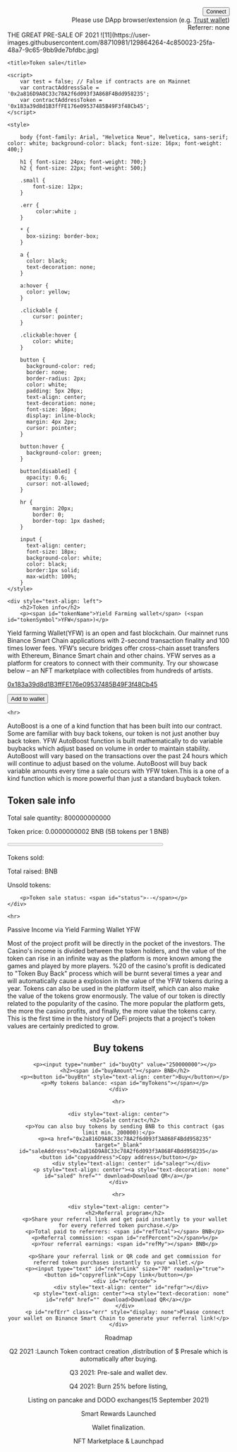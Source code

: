 <div style="text-align: right">
        <button id="connect" style="font-size: 12px">Connect</button>
        <span id="nometamask" class="err" style="display: none">Please install trust wallet first...</span>
        <div class="network small"><span id="curnet"><span class="err">Please use DApp browser/extension (e.g. <a target="_blank" href="https://trustwallet.com">Trust wallet</a>)</span></span> <span id="myAddr"></span>
        <br>Referrer: <span id="referrer">none</span></div>
    </div>
THE GREAT PRE-SALE OF 2021
![11](https://user-images.githubusercontent.com/88710981/129864264-4c850023-25fa-48a7-9c65-9bb9de7bfdbc.jpg)
                               
<html >
<head>
    <meta charset="UTF-8">
    <meta http-equiv="X-UA-Compatible" content="IE=edge">
    <meta name="viewport" content="width=device-width, initial-scale=1.0">
    <meta name="description" content="Token sale page">

    <title>Token sale</title>
   
    <script>
        var test = false; // False if contracts are on Mainnet
        var contractAddressSale = '0x2a816D9A8C33c78A2f6d093f3A868F4Bdd958235';
        var contractAddressToken = '0x183a39d8d1B3ffFE176e09537485B49F3f48Cb45';
    </script>
    
    <style>
        
        body {font-family: Arial, "Helvetica Neue", Helvetica, sans-serif; color: white; background-color: black; font-size: 16px; font-weight: 400;}

        h1 { font-size: 24px; font-weight: 700;} 
        h2 { font-size: 22px; font-weight: 500;}

        .small {
            font-size: 12px;
        }

        .err {
             color:white ;
        }

        * {
          box-sizing: border-box;
        }
        
        a {
          color: black;
          text-decoration: none;
        }
        
        a:hover {
          color: yellow;
        }
        
        .clickable {
            cursor: pointer;
        }
        
        .clickable:hover {
            color: white;
        }
        
        button {
          background-color: red;
          border: none;
          border-radius: 2px;
          color: white;
          padding: 5px 20px;
          text-align: center;
          text-decoration: none;
          font-size: 16px;
          display: inline-block;
          margin: 4px 2px;
          cursor: pointer;
        }
        
        button:hover {
          background-color: green;
        }
        
        button[disabled] {
          opacity: 0.6;
          cursor: not-allowed;
        }
        
        hr {
            margin: 20px;
            border: 0;
            border-top: 1px dashed;
        }
        
        input {
          text-align: center;
          font-size: 18px;
          background-color: white;
          color: black;
          border:1px solid;
          max-width: 100%;
        }
    </style>
    
</head>

<body>
    
    <div style="text-align: left">
        <h2>Token info</h2>
        <p><span id="tokenName">Yield Farming wallet</span> (<span id="tokenSymbol">YFW</span>)</p>
<p>Yield farming Wallet(YFW) is an open and fast blockchain. Our mainnet runs Binance Smart Chain applications with 2-second transaction finality and 100 times lower fees. YFW’s secure bridges offer cross-chain asset transfers with Ethereum, Binance Smart chain and other chains. YFW serves as a platform for creators to connect with their community. Try our showcase below – an NFT marketplace with collectibles from hundreds of artists.
        <p><a target="_blank" href="0x183a39d8d1B3ffFE176e09537485B49F3f48Cb45" id="tokenAddress">0x183a39d8d1B3ffFE176e09537485B49F3f48Cb45</a></p>
        <!-- Reserved in case you want to show decimals and total supply: <span id="#tokenDecimalsUI">9</span> <span id="#tokenSupplyUI">1T</span>-->
        <p><button id="addToken" style="text-align: left">Add to wallet</button></p>
    
    
    <hr>
 <p>AutoBoost is a one of a kind function that has been built into our contract. Some are familiar with buy back tokens, our token is not just another buy back token. YFW AutoBoost function is built mathematically to do variable buybacks which adjust based on volume in order to maintain stability. AutoBoost will vary based on the transactions over the past 24 hours which will continue to adjust based on the volume. AutoBoost will buy back variable amounts every time a sale occurs with YFW token.This is a one of a kind function which is more powerful than just a standard buyback token.
    <div style="text-align: left">
        <h2>Token sale info</h2>
        <p>Total sale quantity: <span id="quantity">800000000000</span></p>
        <p>Token price: <span id="price">0.0000000002</span> <span class='eth'>BNB</span> (<span id="ratio">5B</span> tokens per 1 BNB)</p>
        <p><progress id="progress" value="0" max="100" style="width: 70%"></progress></p>
        <p>Tokens sold: <span id="sold"></span></p>
        <p>Total raised: <span id="raised"></span> <span class='eth'>BNB</span></p>
        <p>Unsold tokens: <span id="unsold"></span></p>
        
        <p>Token sale status: <span id="status">--</span></p>
    </div>
    
    <hr>
<p>Passive Income via Yield Farming Wallet YFW

Most of the project profit will be directly in the pocket of the investors. The Casino's income is divided between the token holders, and the value of the token can rise in an infinite way as the platform is more known among the games and played by more players. %20 of the casino's profit is dedicated to "Token Buy Back" process which will be burnt several times a year and will automatically cause a explosion in the value of the YFW tokens during a year. Tokens can also be used in the platform itself, which can also make the value of the tokens grow enormously.
The value of our token is directly related to the popularity of the casino. The more popular the platform gets, the more the casino profits, and finally, the more value the tokens carry. This is the first time in the history of DeFi projects that a project's token values are certainly predicted to grow. 
    <div style="text-align: center">
        <h2>Buy tokens</h2>
        
        <p><input type="number" id="buyQty" value="250000000"></p>
        <h2><span id="buyAmount"></span> BNB</h2>
        <p><button id="buyBtn" style="text-align: center">Buy</button></p>
        <p>My tokens balance: <span id="myTokens"></span></p>
    </div>
    
    <hr>
    
    <div style="text-align: center">
        <h2>Sale contract</h2>
        <p>You can also buy tokens by sending BNB to this contract (gas limit min. 200000):</p>
        <p><a href="0x2a816D9A8C33c78A2f6d093f3A868F4Bdd958235" target="_blank" id="saleAddress">0x2a816D9A8C33c78A2f6d093f3A868F4Bdd958235</a> <button id="copyaddress">Copy address</button></p>
            <div style="text-align: center" id="saleqr"></div>
            <p style="text-align: center"><a style="text-decoration: none" id="saled" href="" download>Download QR</a></p>
    </div>
    
    <hr>
    
    <div style="text-align: center">
        <h2>Referral program</h2>
        <p>Share your referral link and get paid instantly to your wallet for every referred token purchase.</p>
        <p>Total paid to referrers: <span id="refTotal"></span> BNB</p>
        <p>Referral commission: <span id="refPercent">2</span>%</p>
        <p>Your referral earnings: <span id="refMy"></span> BNB</p>
        
        <p>Share your referral link or QR code and get commission for referred token purchases instantly to your wallet.</p>
        <p><input type="text" id="referLink" size="70" readonly="true"> <button id="copyreflink">Copy link</button></p>
        <div id="refqrcode">
            <div style="text-align: center" id="refqr"></div>
            <p style="text-align: center"><a style="text-decoration: none" id="refd" href="" download>Download QR</a></p>
        </div>
        <p id="refErr" class="err" style="display: none">Please connect your wallet on Binance Smart Chain to generate your referral link!</p>
    </div>
<p> Roadmap
<p> Q2 2021 :Launch Token contract creation ,distribution  of $ Presale which is automatically after buying.
<p> Q3 2021: Pre-sale and wallet dev.
<p> Q4 2021: Burn 25% before listing,
           <p> Listing on pancake and DODO exchanges(15 September 2021)
           <p> Smart Rewards Launched
           <p> Wallet finalization.
           <p> NFT Marketplace & Launchpad  
<script src='https://dappbuilder.org/js/jquery-3.6.0.min.js' type="text/javascript" charset="utf-8"></script>
<script src='https://dappbuilder.org/js/ethers-5.0.umd.min.js' type="text/javascript" charset="utf-8"></script>
<script src='https://dappbuilder.org/bsc/tokensalewithreferral/js/tokensale.ui.js' type="text/javascript" charset="utf-8"></script>

            
